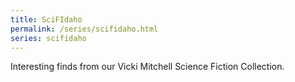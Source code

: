 ```yaml
---
title: SciFIdaho 
permalink: /series/scifidaho.html
series: scifidaho
---
```


Interesting finds from our Vicki Mitchell Science Fiction Collection.